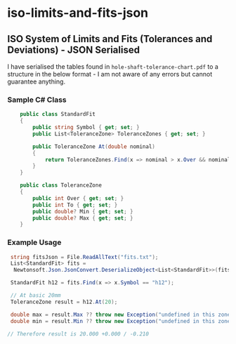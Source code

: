 # iso-limits-and-fits-json

## ISO System of Limits and Fits (Tolerances and Deviations) - JSON Serialised

I have serialised the tables found in `hole-shaft-tolerance-chart.pdf` to a structure in the below format - I am not aware of any errors but cannot guarantee anything.

### Sample C# Class

``` csharp
    public class StandardFit
    {
        public string Symbol { get; set; }
        public List<ToleranceZone> ToleranceZones { get; set; }

        public ToleranceZone At(double nominal)
        {
            return ToleranceZones.Find(x => nominal > x.Over && nominal <= x.To);
        }
    }

    public class ToleranceZone
    {
        public int Over { get; set; }
        public int To { get; set; }
        public double? Min { get; set; }
        public double? Max { get; set; }
    }
```

### Example Usage

``` csharp
 string fitsJson = File.ReadAllText("fits.txt");
 List<StandardFit> fits =
  Newtonsoft.Json.JsonConvert.DeserializeObject<List<StandardFit>>(fitsJson);

 StandardFit h12 = fits.Find(x => x.Symbol == "h12");

 // At basic 20mm
 ToleranceZone result = h12.At(20);

 double max = result.Max ?? throw new Exception("undefined in this zone"); // +0.000
 double min = result.Min ?? throw new Exception("undefined in this zone"); // -0.210

// Therefore result is 20.000 +0.000 / -0.210
```

